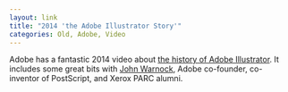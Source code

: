 ```yaml
---
layout: link
title: "2014 'the Adobe Illustrator Story'"
categories: Old, Adobe, Video
---
```


Adobe has a fantastic 2014 video about [the history of Adobe Illustrator](https://vimeo.com/95415863). It includes some great bits with [John Warnock](https://en.wikipedia.org/wiki/John_Warnock), Adobe co-founder, co-inventor of PostScript, and Xerox PARC alumni.

